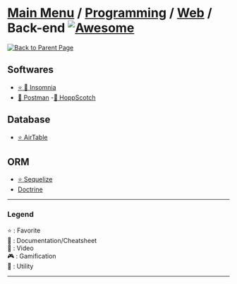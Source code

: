 # [Main Menu](../../../README.md) / [Programming](../../README.md) / [Web](../README.md) / Back-end [![Awesome](https://awesome.re/badge-flat.svg)](https://awesome.re)

[![Back to Parent Page](https://img.shields.io/badge/-Back_to_Parent_Page-blue?style=for-the-badge)](../README.md)

## Softwares
- [:star: :wrench: Insomnia](https://insomnia.rest/)
- [:wrench: Postman](https://www.postman.com)
-[:wrench: HoppScotch](https://hoppscotch.io)

## Database
- [:star: AirTable](https://airtable.com/)

## ORM
- [:star: Sequelize](https://sequelize.org)
- [Doctrine](https://www.doctrine-project.org)

---

### Legend
:star: : Favorite\
:book: : Documentation/Cheatsheet\
:movie_camera: : Video\
:video_game: : Gamification\
:wrench: : Utility

---

